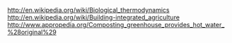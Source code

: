 http://en.wikipedia.org/wiki/Biological_thermodynamics
http://en.wikipedia.org/wiki/Building-integrated_agriculture
http://www.appropedia.org/Composting_greenhouse_provides_hot_water_%28original%29
